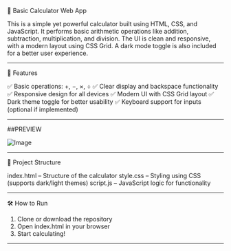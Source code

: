 🔢 Basic Calculator Web App

This is a simple yet powerful calculator built using HTML, CSS, and JavaScript. It performs basic arithmetic operations like addition, subtraction, multiplication, and division. The UI is clean and responsive, with a modern layout using CSS Grid. A dark mode toggle is also included for a better user experience.

---

🚀 Features

✅ Basic operations: +, −, ×, ÷
✅ Clear display and backspace functionality
✅ Responsive design for all devices
✅ Modern UI with CSS Grid layout
✅ Dark theme toggle for better usability
✅ Keyboard support for inputs (optional if implemented)

---

##PREVIEW

![Image](https://github.com/user-attachments/assets/e49a94c7-a091-462e-ae8c-d992a99e4c10)

---


📁 Project Structure

index.html – Structure of the calculator
style.css – Styling using CSS (supports dark/light themes)
script.js – JavaScript logic for functionality

---


🛠 How to Run

1. Clone or download the repository
2. Open index.html in your browser
3. Start calculating!

---

